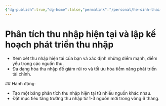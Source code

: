 ```yaml
---
{"dg-publish":true,"dg-home":false,"permalink":"/personal/he-sinh-thai-kiem-tien/phan-tich-thu-nhap-hien-tai-va-lap-ke-hoach-phat-trien-thu-nhap/","dgPassFrontmatter":true,"noteIcon":"","updated":"2025-01-14T22:28:23.075+07:00"}
---
```


# Phân tích thu nhập hiện tại và lập kế hoạch phát triển thu nhập
- Xem xét thu nhập hiện tại của bạn và xác định những điểm mạnh, điểm yếu trong các nguồn thu.
- Đa dạng hóa thu nhập để giảm rủi ro và tối ưu hóa tiềm năng phát triển tài chính.

​## Hành động:
- Tạo một bảng phân tích thu nhập hiện tại từ nhiều nguồn khác nhau.
- Đặt mục tiêu tăng trưởng thu nhập từ 1-3 nguồn mới trong vòng 6 tháng.
